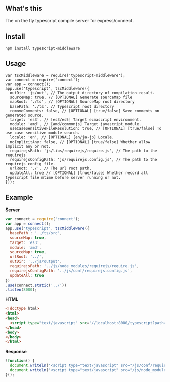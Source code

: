 ## What's this

The on the fly typescript compile server for express/connect.

## Install

`npm install typescript-middleware`

## Usage

<pre><code>var tscMiddleware = require('typescript-middleware');
var connect = require('connect');
var app = connect();
app.use('typescript', tscMiddleware({
  outDir: 'js/out', // The output directory of compilation result.
  sourceMap: true, // [OPTIONAL] Generate sourceMap file
  mapRoot: './ts', // [OPTIONAL] SourceMap root directory
  basePath: './ts', // Typescript root directory
  removeComments: false, // [OPTIONAL] [true/false] Save comments on generated source.
  target: 'es3', // [es3/es5] Target ecmascript environment.
  module: 'amd', // [amd/commonjs] Target javascript module.
  useCaseSensitiveFileResolution: true, // [OPTIONAL] [true/false] To use case sensitive module search.
  locale: 'en', // [OPTIONAL] [en/ja-jp] Locale.
  noImplicitAny: false, // [OPTIONAL] [true/false] Whether allow implicit any or not.
  requirejsPath: 'js/libs/requirejs/require.js', // The path to the requirejs
  requirejsConfigPath: 'js/requirejs.config.js', // The path to the requirejs config file.
  urlRoot: './', // The url root path.
  updateAll: true // [OPTIONAL] [true/false] Whether record all typescript file mtime before server running or not.
}));</code></pre>


## Example

**Server**

```javascript
var connect = require('connect');
var app = connect();
app.use('typescript', tscMiddleware({
  basePath : '../ts/src',
  sourceMap: true,
  target: 'es3',
  module: 'amd',
  sourceMap: true,
  urlRoot: '../',
  outDir: '../js/output',
  requirejsPath: '../js/node_modules/requirejs/require.js',
  requirejsConfigPath: '../js/conf/requirejs.config.js',
  updateAll: true
})
.use(connect.static('../'))
.listen(8080);
```

**HTML**

```html
<!doctype html>
<html>
<head>
  <script type="text/javascript" src="//localhost:8080/typescript?path=main/foo/bar/main.ts"></script>
</head>
<body>
</body>
</html>
```


**Response**

```javascript
!function() {
  document.writeln('<script type="text/javascript" src="/js/conf/requirejs.config.js"><' + '/script>');
  document.writeln('<script type="text/javascript" src="/js/node_modules/requirejs/require.js" data-main="/js/output/foo/bar/main.js"><' + '/script>');
}();
```
